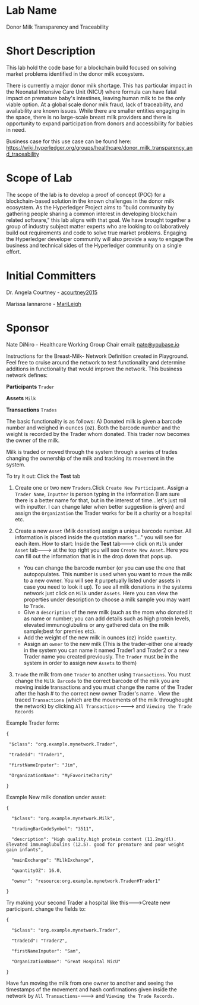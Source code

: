 # Lab Name
Donor Milk Transparency and Traceability

# Short Description
This lab hold the code base for a blockchain build focused on solving market problems identified in the donor milk ecosystem.

There is currently a major donor milk shortage. This has particular impact in the Neonatal Intensive Care Unit (NICU) where formula can have fatal impact on premature baby's intestines, leaving human milk to be the only viable option. At a global scale donor milk fraud, lack of traceability, and availability are known issues. While there are smaller entities engaging in the space, there is no large-scale breast milk providers and there is opportunity to expand participation from donors and accessibility for babies in need.

Business case for this use case can be found here: https://wiki.hyperledger.org/groups/healthcare/donor_milk_transparency_and_traceability

# Scope of Lab

The scope of the lab is to develop a proof of concept (POC) for a blockchain-based solution in the known challenges in the donor milk ecosystem. As the Hyperledger Project aims to "build community by gathering people sharing a common interest in developing blockchain related software," this lab aligns with that goal. We have brought together a group of industry subject matter experts who are looking to collaboratively build out requirements and code to solve true market problems. Engaging the Hyperledger developer community will also provide a way to engage the business and technical sides of the Hyperledger community on a single effort.

# Initial Committers

Dr. Angela Courtney - [acourtney2015](https://github.com/acourtney2015)

Marissa Iannarone - [MariLeigh](https://github.com/MariLeigh)

# Sponsor

Nate DiNiro - Healthcare Working Group Chair
email: nate@youbase.io

Instructions for the Breast-Milk- Network Definition created in Playground. Feel free to cruise around the network to test functionality and determine additions in functionality that would improve the network. 
This business network defines:

**Participants**
`Trader` 

**Assets**
`Milk` 

**Transactions**
`Trades` 

The basic functionality is as follows:
A) Donated milk is given a barcode number and weighed in ounces (oz). Both the barcode number and the weight is recorded by the Trader whom donated. This trader now becomes the owner of the milk.

Milk is traded or moved through the system through a series of trades changing the ownership of the milk and tracking its movement in the system.

To try it out: Click the **Test** tab

1. Create one or two new `Traders`.Click `Create New Participant`.  Assign a `Trader Name`, `Inputter` is person typing in the information (I am sure there is a better name for that, but in the interest of time...let's just roll with inputter. I can change later when better suggestion is given) and assign the `Organization` the Trader works for be it a charity or a hospital etc.

2. Create a new `Asset` (Milk donation) assign a unique barcode number. All information is placed inside the quotation marks "..." you will see for each item.
	How to start:  Inside the **Test** tab---> click on `Milk` under `Asset` tab---> at the top right you will see `Create New Asset`. Here you can fill out the information that is in the drop down that pops up. 
	- You can change the barcode number (or you can use the one that autopopulates. This number is used when you want to move the milk to a new owner. You will see it purpetually listed under assets in case you need to look it up). To see all milk donations in the systems network just click on `Milk` under `Assets`. Here you can view the properties under description to choose a milk sample you may want to `Trade`.
    - Give a `description` of the new milk (such as the mom who donated it as name or number; you can add details such as high protein levels, elevated immunoglubulins or any gathered data on the milk sample;best for premies etc). 
    - Add the weight of the new milk in ounces (oz) inside `quantity`. 
    - Assign an `owner` to the new milk (This is the trader-either one already in the system you can name it named Trader1 and Trader2 or a new Trader name you created previously. The `Trader` must be in the system in order to assign new `Assets` to them)

3. `Trade` the milk from one `Trader` to another using `Transactions`. You must change the `Milk Barcode` to the correct barcode of the milk you are moving inside transactions and you must change the name of the Trader after the hash # to the correct new owner Trader's name .
View the traced `Transactions` (which are the movements of the milk throughought the network) by clicking `All Transactions`----> and `Viewing the Trade Records`


 Example Trader form:
 ```
 {
 
  "$class": "org.example.mynetwork.Trader",
  
  "tradeId": "Trader1",
  
  "firstNameInputer": "Jim",
  
  "OrganizationName": "MyFavoriteCharity"
  
}
```

Example New milk donation under asset:
```
{

  "$class": "org.example.mynetwork.Milk",
  
  "tradingBarCodeSymbol": "3511",
  
  "description": "High quality.high protein content (11.2mg/dl). Elevated immunoglubulins (12.5). good for premature and poor weight gain infants",
  
  "mainExchange": "MilkExchange",
  
  "quantityOZ": 16.0,
  
  "owner": "resource:org.example.mynetwork.Trader#Trader1"
  
}
```
Try making your second Trader a hospital like this--->Create new participant. change the fields to:
```
{

  "$class": "org.example.mynetwork.Trader",
  
  "tradeId": "Trader2",
  
  "firstNameInputer": "Sam",
  
  "OrganizationName": "Great Hospital NicU"
  
}
```
Have fun moving the milk from one owner to another and seeing the timestamps of the movement and hash confirmations given inside the network by `All Transactions`----> and `Viewing the Trade Records`. 

